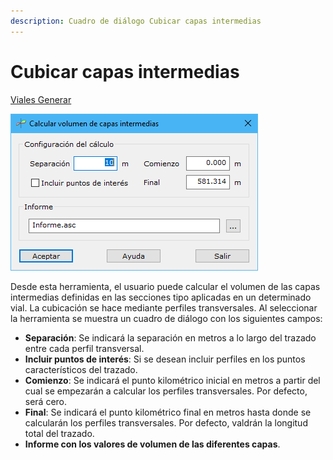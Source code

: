 ```yaml
---
description: Cuadro de diálogo Cubicar capas intermedias
---
```


# Cubicar capas intermedias

[Viales Generar](../../fichas-de-herramientas/ficha-de-herramientas-viales/viales-generar.md)

![Cuadro de di&#xE1;logo cubicar capas intermedias](../../../.gitbook/assets/image%20%2863%29.png)

Desde esta herramienta, el usuario puede calcular el volumen de las capas intermedias definidas en las secciones tipo aplicadas en un determinado vial. La cubicación se hace mediante perfiles transversales. Al seleccionar la herramienta se muestra un cuadro de diálogo con los siguientes campos:

* **Separación**: Se indicará la separación en metros a lo largo del trazado entre cada perfil transversal.
* **Incluir puntos de interés**: Si se desean incluir perfiles en los puntos característicos del trazado.
* **Comienzo**: Se indicará el punto kilométrico inicial en metros a partir del cual se empezarán a calcular los perfiles transversales. Por defecto, será cero.
* **Final**: Se indicará el punto kilométrico final en metros hasta donde se calcularán los perfiles transversales. Por defecto, valdrán la longitud total del trazado.
* **Informe con los valores de volumen de las diferentes capas**.

